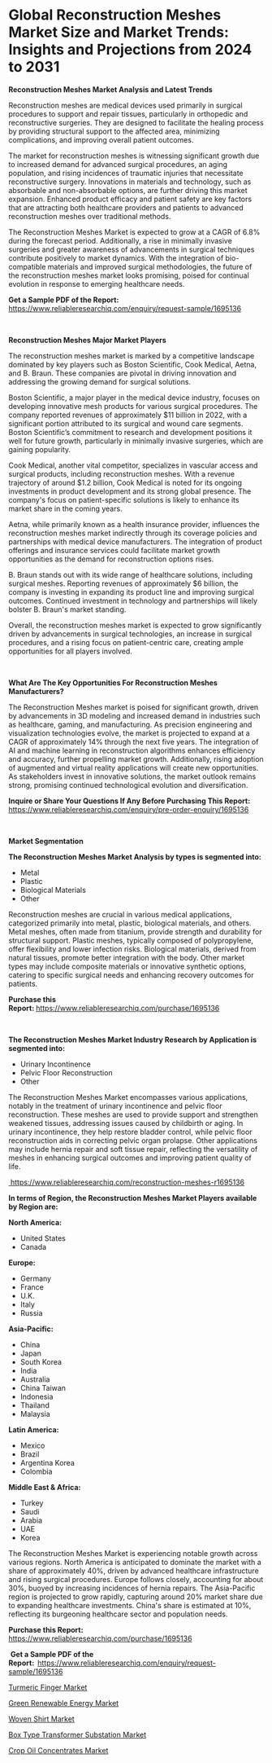 <p><h1>Global Reconstruction Meshes Market Size and Market Trends: Insights and Projections from 2024 to 2031</h1></p><p><strong>Reconstruction Meshes Market Analysis and Latest Trends</strong></p>
<p><p>Reconstruction meshes are medical devices used primarily in surgical procedures to support and repair tissues, particularly in orthopedic and reconstructive surgeries. They are designed to facilitate the healing process by providing structural support to the affected area, minimizing complications, and improving overall patient outcomes. </p><p>The market for reconstruction meshes is witnessing significant growth due to increased demand for advanced surgical procedures, an aging population, and rising incidences of traumatic injuries that necessitate reconstructive surgery. Innovations in materials and technology, such as absorbable and non-absorbable options, are further driving this market expansion. Enhanced product efficacy and patient safety are key factors that are attracting both healthcare providers and patients to advanced reconstruction meshes over traditional methods.</p><p>The Reconstruction Meshes Market is expected to grow at a CAGR of 6.8% during the forecast period. Additionally, a rise in minimally invasive surgeries and greater awareness of advancements in surgical techniques contribute positively to market dynamics. With the integration of bio-compatible materials and improved surgical methodologies, the future of the reconstruction meshes market looks promising, poised for continual evolution in response to emerging healthcare needs.</p></p>
<p><strong>Get a Sample PDF of the Report:&nbsp;</strong> <a href="https://www.reliableresearchiq.com/enquiry/request-sample/1695136?utm_campaign=123&utm_medium=2&utm_source=Github&utm_content=ia&utm_term=07102024&utm_id=reconstruction-meshes">https://www.reliableresearchiq.com/enquiry/request-sample/1695136</a></p>
<p>&nbsp;</p>
<p><strong>Reconstruction Meshes Major Market Players</strong></p>
<p><p>The reconstruction meshes market is marked by a competitive landscape dominated by key players such as Boston Scientific, Cook Medical, Aetna, and B. Braun. These companies are pivotal in driving innovation and addressing the growing demand for surgical solutions.</p><p>Boston Scientific, a major player in the medical device industry, focuses on developing innovative mesh products for various surgical procedures. The company reported revenues of approximately $11 billion in 2022, with a significant portion attributed to its surgical and wound care segments. Boston Scientific’s commitment to research and development positions it well for future growth, particularly in minimally invasive surgeries, which are gaining popularity.</p><p>Cook Medical, another vital competitor, specializes in vascular access and surgical products, including reconstruction meshes. With a revenue trajectory of around $1.2 billion, Cook Medical is noted for its ongoing investments in product development and its strong global presence. The company's focus on patient-specific solutions is likely to enhance its market share in the coming years.</p><p>Aetna, while primarily known as a health insurance provider, influences the reconstruction meshes market indirectly through its coverage policies and partnerships with medical device manufacturers. The integration of product offerings and insurance services could facilitate market growth opportunities as the demand for reconstruction options rises.</p><p>B. Braun stands out with its wide range of healthcare solutions, including surgical meshes. Reporting revenues of approximately $6 billion, the company is investing in expanding its product line and improving surgical outcomes. Continued investment in technology and partnerships will likely bolster B. Braun's market standing.</p><p>Overall, the reconstruction meshes market is expected to grow significantly driven by advancements in surgical technologies, an increase in surgical procedures, and a rising focus on patient-centric care, creating ample opportunities for all players involved.</p></p>
<p>&nbsp;</p>
<p><strong>What Are The Key Opportunities For Reconstruction Meshes Manufacturers?</strong></p>
<p><p>The Reconstruction Meshes market is poised for significant growth, driven by advancements in 3D modeling and increased demand in industries such as healthcare, gaming, and manufacturing. As precision engineering and visualization technologies evolve, the market is projected to expand at a CAGR of approximately 14% through the next five years. The integration of AI and machine learning in reconstruction algorithms enhances efficiency and accuracy, further propelling market growth. Additionally, rising adoption of augmented and virtual reality applications will create new opportunities. As stakeholders invest in innovative solutions, the market outlook remains strong, promising continued technological evolution and diversification.</p></p>
<p><strong>Inquire or Share Your Questions If Any Before Purchasing This Report:</strong> <a href="https://www.reliableresearchiq.com/enquiry/pre-order-enquiry/1695136?utm_campaign=123&utm_medium=2&utm_source=Github&utm_content=ia&utm_term=07102024&utm_id=reconstruction-meshes">https://www.reliableresearchiq.com/enquiry/pre-order-enquiry/1695136</a></p>
<p>&nbsp;</p>
<p><strong>Market Segmentation</strong></p>
<p><strong>The Reconstruction Meshes Market Analysis by types is segmented into:</strong></p>
<p><ul><li>Metal</li><li>Plastic</li><li>Biological Materials</li><li>Other</li></ul></p>
<p><p>Reconstruction meshes are crucial in various medical applications, categorized primarily into metal, plastic, biological materials, and others. Metal meshes, often made from titanium, provide strength and durability for structural support. Plastic meshes, typically composed of polypropylene, offer flexibility and lower infection risks. Biological materials, derived from natural tissues, promote better integration with the body. Other market types may include composite materials or innovative synthetic options, catering to specific surgical needs and enhancing recovery outcomes for patients.</p></p>
<p><strong>Purchase this Report:&nbsp;</strong><a href="https://www.reliableresearchiq.com/purchase/1695136?utm_campaign=123&utm_medium=2&utm_source=Github&utm_content=ia&utm_term=07102024&utm_id=reconstruction-meshes">https://www.reliableresearchiq.com/purchase/1695136</a></p>
<p>&nbsp;</p>
<p><strong>The Reconstruction Meshes Market Industry Research by Application is segmented into:</strong></p>
<p><ul><li>Urinary Incontinence</li><li>Pelvic Floor Reconstruction</li><li>Other</li></ul></p>
<p><p>The Reconstruction Meshes Market encompasses various applications, notably in the treatment of urinary incontinence and pelvic floor reconstruction. These meshes are used to provide support and strengthen weakened tissues, addressing issues caused by childbirth or aging. In urinary incontinence, they help restore bladder control, while pelvic floor reconstruction aids in correcting pelvic organ prolapse. Other applications may include hernia repair and soft tissue repair, reflecting the versatility of meshes in enhancing surgical outcomes and improving patient quality of life.</p></p>
<p><a href="https://www.reliableresearchiq.com/reconstruction-meshes-r1695136?utm_campaign=123&utm_medium=2&utm_source=Github&utm_content=ia&utm_term=07102024&utm_id=reconstruction-meshes">&nbsp;https://www.reliableresearchiq.com/reconstruction-meshes-r1695136</a></p>
<p><strong>In terms of Region, the Reconstruction Meshes Market Players available by Region are:</strong></p>
<p>
    <p> <strong> North America: </strong>
        <ul>
            <li>United States</li>
            <li>Canada</li>
        </ul>
        </p> 
    <p> <strong> Europe: </strong>
        <ul>
            <li>Germany</li>
            <li>France</li>
            <li>U.K.</li>
            <li>Italy</li>
            <li>Russia</li>
        </ul>
        </p> 
    <p> <strong> Asia-Pacific: </strong>
        <ul>
            <li>China</li>
            <li>Japan</li>
            <li>South Korea</li>
            <li>India</li>
            <li>Australia</li>
            <li>China Taiwan</li>
            <li>Indonesia</li>
            <li>Thailand</li>
            <li>Malaysia</li>
        </ul>
        </p> 
    <p> <strong> Latin America: </strong>
        <ul>
            <li>Mexico</li>
            <li>Brazil</li>
            <li>Argentina Korea</li>
            <li>Colombia</li>
        </ul>
        </p> 
    <p> <strong> Middle East & Africa: </strong>
        <ul>
            <li>Turkey</li>
            <li>Saudi</li>
            <li>Arabia</li>
            <li>UAE</li>
            <li>Korea</li>
        </ul>
    </p>
    </p>
<p><p>The Reconstruction Meshes Market is experiencing notable growth across various regions. North America is anticipated to dominate the market with a share of approximately 40%, driven by advanced healthcare infrastructure and rising surgical procedures. Europe follows closely, accounting for about 30%, buoyed by increasing incidences of hernia repairs. The Asia-Pacific region is projected to grow rapidly, capturing around 20% market share due to expanding healthcare investments. China's share is estimated at 10%, reflecting its burgeoning healthcare sector and population needs.</p></p>
<p><strong>Purchase this Report: </strong><a href="https://www.reliableresearchiq.com/purchase/1695136?utm_campaign=123&utm_medium=2&utm_source=Github&utm_content=ia&utm_term=07102024&utm_id=reconstruction-meshes">https://www.reliableresearchiq.com/purchase/1695136</a></p>
<p>&nbsp;<strong>Get a Sample PDF of the Report:&nbsp;&nbsp;</strong><a href="https://www.reliableresearchiq.com/enquiry/request-sample/1695136?utm_campaign=123&utm_medium=2&utm_source=Github&utm_content=ia&utm_term=07102024&utm_id=reconstruction-meshes">https://www.reliableresearchiq.com/enquiry/request-sample/1695136</a></p>
<p><strong></strong></p>
<p><p><a href="https://www.linkedin.com/pulse/turmeric-finger-market-strategic-insights-product-evolution-pr8de?utm_campaign=123&utm_medium=2&utm_source=Github&utm_content=ia&utm_term=07102024&utm_id=reconstruction-meshes">Turmeric Finger Market</a></p><p><a href="https://issuu.com/reportprime-2/docs/green-renewable-energy-market-size-_b84f442734026c?utm_campaign=123&utm_medium=2&utm_source=Github&utm_content=ia&utm_term=07102024&utm_id=reconstruction-meshes">Green Renewable Energy Market</a></p><p><a href="https://www.linkedin.com/pulse/woven-shirt-market-size-segmentation-trends-growth-analysis-e07ye?utm_campaign=123&utm_medium=2&utm_source=Github&utm_content=ia&utm_term=07102024&utm_id=reconstruction-meshes">Woven Shirt Market</a></p><p><a href="https://issuu.com/reportprime-2/docs/box-type-transformer-substation-mar_7cc77239674026?utm_campaign=123&utm_medium=2&utm_source=Github&utm_content=ia&utm_term=07102024&utm_id=reconstruction-meshes">Box Type Transformer Substation Market</a></p><p><a href="https://www.linkedin.com/pulse/sustainability-trends-crop-oil-concentrates-industry-market-hh95e?utm_campaign=123&utm_medium=2&utm_source=Github&utm_content=ia&utm_term=07102024&utm_id=reconstruction-meshes">Crop Oil Concentrates Market</a></p></p>